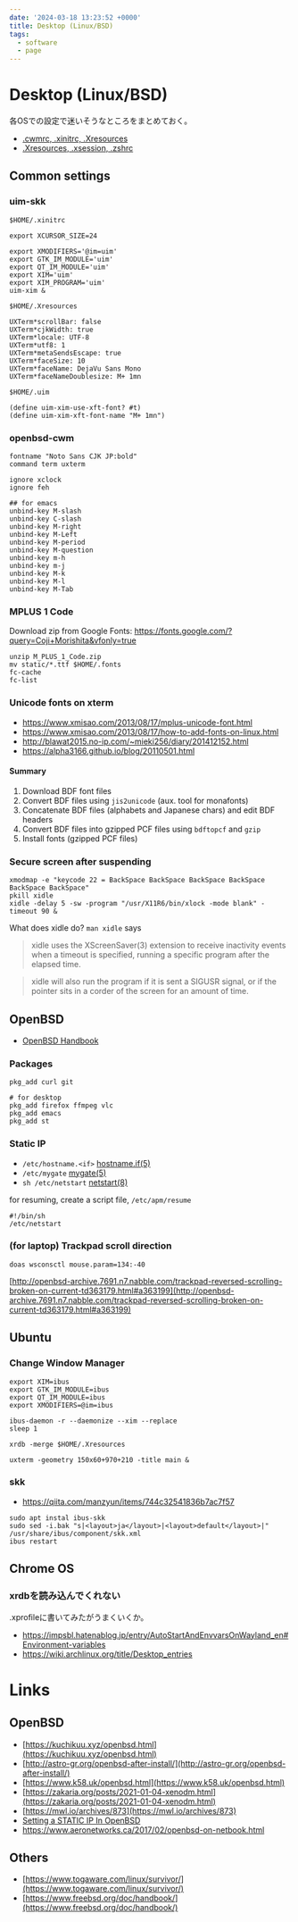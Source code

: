 ```yaml
---
date: '2024-03-18 13:23:52 +0000'
title: Desktop (Linux/BSD)
tags:
  - software
  - page
---
```


# Desktop (Linux/BSD)

各OSでの設定で迷いそうなところをまとめておく。

* [.cwmrc, .xinitrc, .Xresources](https://gist.github.com/f6o/953acb72756bc3c9412021b5389c73bd)
* [.Xresources, .xsession, .zshrc](https://gist.github.com/f6o/c918d2c6465ad3989e3c061c14bc5b21)

## Common settings

### uim-skk

`$HOME/.xinitrc`

```
export XCURSOR_SIZE=24

export XMODIFIERS='@im=uim'
export GTK_IM_MODULE='uim'
export QT_IM_MODULE='uim'
export XIM='uim'
export XIM_PROGRAM='uim'
uim-xim &
```

`$HOME/.Xresources`

```
UXTerm*scrollBar: false
UXTerm*cjkWidth: true
UXTerm*locale: UTF-8 
UXTerm*utf8: 1
UXTerm*metaSendsEscape: true
UXTerm*faceSize: 10 
UXTerm*faceName: DejaVu Sans Mono
UXTerm*faceNameDoublesize: M+ 1mn
```

`$HOME/.uim`

```
(define uim-xim-use-xft-font? #t)
(define uim-xim-xft-font-name "M+ 1mn")
```

### openbsd-cwm

```
fontname "Noto Sans CJK JP:bold"
command term uxterm

ignore xclock
ignore feh

## for emacs
unbind-key M-slash
unbind-key C-slash
unbind-key M-right
unbind-key M-Left
unbind-key M-period
unbind-key M-question
unbind-key m-h
unbind-key m-j
unbind-key M-k
unbind-key M-l
unbind-key M-Tab
```

### MPLUS 1 Code

Download zip from Google Fonts: <https://fonts.google.com/?query=Coji+Morishita&vfonly=true>

```
unzip M_PLUS_1_Code.zip
mv static/*.ttf $HOME/.fonts
fc-cache
fc-list
```

### Unicode fonts on xterm

* <https://www.xmisao.com/2013/08/17/mplus-unicode-font.html>
* <https://www.xmisao.com/2013/08/17/how-to-add-fonts-on-linux.html>
* <http://blawat2015.no-ip.com/~mieki256/diary/201412152.html>
* <https://alpha3166.github.io/blog/20110501.html>

#### Summary

1. Download BDF font files
1. Convert BDF files using `jis2unicode` (aux. tool for monafonts)
1. Concatenate BDF files (alphabets and Japanese chars) and edit BDF headers
1. Convert BDF files into gzipped PCF files using `bdftopcf` and `gzip`
1. Install fonts (gzipped PCF files)

### Secure screen after suspending

```
xmodmap -e "keycode 22 = BackSpace BackSpace BackSpace BackSpace BackSpace BackSpace"
pkill xidle
xidle -delay 5 -sw -program "/usr/X11R6/bin/xlock -mode blank" -timeout 90 &
```

What does xidle do? `man xidle` says

> xidle uses the XScreenSaver(3) extension to receive inactivity events
> when a timeout is specified, running a specific program after the elapsed
> time.

> xidle will also run the program if it is sent a SIGUSR signal, or
> if the pointer sits in a corder of the screen for an amount of time.


## OpenBSD

* [OpenBSD Handbook](https://www.openbsdhandbook.com/)

### Packages

```
pkg_add curl git 

# for desktop
pkg_add firefox ffmpeg vlc
pkg_add emacs
pkg_add st
```

### Static IP

* `/etc/hostname.<if>` [hostname.if(5)](https://man.openbsd.org/hostname.if)
* `/etc/mygate` [mygate(5)](https://man.openbsd.org/mygate.5)
* `sh /etc/netstart` [netstart(8)](https://man.openbsd.org/netstart.8)

for resuming, create a script file,  `/etc/apm/resume`

```
#!/bin/sh
/etc/netstart
```

### (for laptop) Trackpad scroll direction

```
doas wsconsctl mouse.param=134:-40
```

[http://openbsd-archive.7691.n7.nabble.com/trackpad-reversed-scrolling-broken-on-current-td363179.html#a363199](http://openbsd-archive.7691.n7.nabble.com/trackpad-reversed-scrolling-broken-on-current-td363179.html#a363199)


## Ubuntu

### Change Window Manager

```
export XIM=ibus
export GTK_IM_MODULE=ibus
export QT_IM_MODULE=ibus
export XMODIFIERS=@im=ibus

ibus-daemon -r --daemonize --xim --replace
sleep 1

xrdb -merge $HOME/.Xresources

uxterm -geometry 150x60+970+210 -title main &
```

### skk

* https://qiita.com/manzyun/items/744c32541836b7ac7f57

```
sudo apt instal ibus-skk
sudo sed -i.bak "s|<layout>ja</layout>|<layout>default</layout>|"  /usr/share/ibus/component/skk.xml
ibus restart
```

## Chrome OS

### xrdbを読み込んでくれない

.xprofileに書いてみたがうまくいくか。

* https://impsbl.hatenablog.jp/entry/AutoStartAndEnvvarsOnWayland_en#Environment-variables
* https://wiki.archlinux.org/title/Desktop_entries

# Links

## OpenBSD

* [https://kuchikuu.xyz/openbsd.html](https://kuchikuu.xyz/openbsd.html)
* [http://astro-gr.org/openbsd-after-install/](http://astro-gr.org/openbsd-after-install/)
* [https://www.k58.uk/openbsd.html](https://www.k58.uk/openbsd.html)
* [https://zakaria.org/posts/2021-01-04-xenodm.html](https://zakaria.org/posts/2021-01-04-xenodm.html)
* [https://mwl.io/archives/873](https://mwl.io/archives/873)
* [Setting a STATIC IP In OpenBSD](https://brainsnapped.com/2020/10/01/setting-a-static-ip-in-openbsd/)
* <https://www.aeronetworks.ca/2017/02/openbsd-on-netbook.html>

## Others

* [https://www.togaware.com/linux/survivor/](https://www.togaware.com/linux/survivor/)
* [https://www.freebsd.org/doc/handbook/](https://www.freebsd.org/doc/handbook/)

